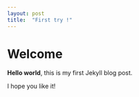 ```yaml
---
layout: post
title:  "First try !"
---
```

# Welcome

**Hello world**, this is my first Jekyll blog post.

I hope you like it!
